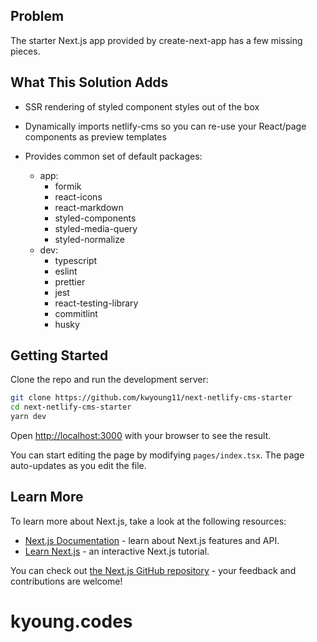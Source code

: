 ## Problem
The starter Next.js app provided by create-next-app has a few missing pieces.

## What This Solution Adds
- SSR rendering of styled component styles out of the box
- Dynamically imports netlify-cms so you can re-use your React/page components as preview templates
- Provides common set of default packages:
    
    - app:
        - formik
        - react-icons
        - react-markdown
        - styled-components
        - styled-media-query
        - styled-normalize
    - dev: 
        - typescript
        - eslint
        - prettier
        - jest
        - react-testing-library
        - commitlint
        - husky
    

## Getting Started

Clone the repo and run the development server:
```bash
git clone https://github.com/kwyoung11/next-netlify-cms-starter
cd next-netlify-cms-starter
yarn dev
```

Open [http://localhost:3000](http://localhost:3000) with your browser to see the result.

You can start editing the page by modifying `pages/index.tsx`. The page auto-updates as you edit the file.

## Learn More

To learn more about Next.js, take a look at the following resources:

- [Next.js Documentation](https://nextjs.org/docs) - learn about Next.js features and API.
- [Learn Next.js](https://nextjs.org/learn) - an interactive Next.js tutorial.

You can check out [the Next.js GitHub repository](https://github.com/zeit/next.js/) - your feedback and contributions are welcome!

# kyoung.codes
